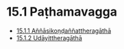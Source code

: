 

# 15.1 Paṭhamavagga

* [15.1.1 Aññāsikoṇḍaññattheragāthā](15.1/15.1.1.md)
* [15.1.2 Udāyittheragāthā](15.1/15.1.2.md)



